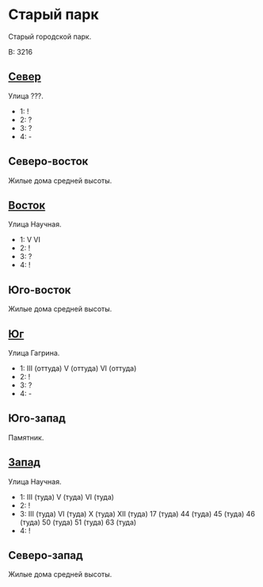 # Старый парк

Старый городской парк.

В:  3216

## [Север](./520085.md)

Улица ???.

* 1:    !
* 2:    ?
* 3:    ?
* 4:    -

## Северо-восток

Жилые дома средней высоты.

## [Восток](./525090.md)

Улица Научная.

* 1:    V       VI
* 2:    !
* 3:    ?
* 4:    !

## Юго-восток

Жилые дома средней высоты.

## [Юг](./520100.md)

Улица Гагрина.

* 1:    III (оттуда)    V (оттуда)      VI (оттуда)
* 2:    !
* 3:    ?
* 4:    -

## Юго-запад

Памятник.

## [Запад](./500090.md)

Улица Научная.

* 1:    III (туда)      V (туда)        VI (туда)
* 2:    !
* 3:    III (туда)  VI (туда)   X (туда)    XII (туда)
        17 (туда)   44 (туда)   45 (туда)   46 (туда)   50 (туда)   51 (туда)   63 (туда)
* 4:    !

## Северо-запад

Жилые дома средней высоты.
